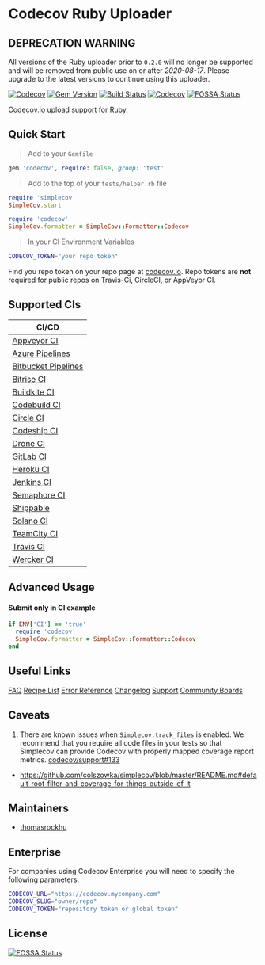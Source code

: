 # Codecov Ruby Uploader

## DEPRECATION WARNING
All versions of the Ruby uploader prior to `0.2.0` will no longer be supported and will be removed from public use on or after *2020-08-17*.
Please upgrade to the latest versions to continue using this uploader.

[![Codecov](https://codecov.io/github/codecov/codecov-ruby/coverage.svg?branch=master)](https://codecov.io/github/codecov/codecov-ruby?branch=master)
[![Gem Version](https://badge.fury.io/rb/codecov.svg)](https://badge.fury.io/rb/codecov.svg)
[![Build Status](https://secure.travis-ci.org/codecov/codecov-ruby.svg?branch=master)](http://travis-ci.org/codecov/codecov-ruby)
[![Codecov](https://circleci.com/gh/codecov/codecov-ruby.svg?style=svg)](https://circleci.com/gh/codecov/codecov-ruby)
[![FOSSA Status](https://app.fossa.com/api/projects/git%2Bgithub.com%2Fcodecov%2Fcodecov-ruby.svg?type=shield)](https://app.fossa.com/projects/git%2Bgithub.com%2Fcodecov%2Fcodecov-ruby?ref=badge_shield)


[Codecov.io](https://codecov.io/) upload support for Ruby.

## Quick Start

> Add to your `Gemfile`

```ruby
gem 'codecov', require: false, group: 'test'
```

> Add to the top of your `tests/helper.rb` file

```ruby
require 'simplecov'
SimpleCov.start

require 'codecov'
SimpleCov.formatter = SimpleCov::Formatter::Codecov
```

> In your CI Environment Variables
```sh
CODECOV_TOKEN="your repo token"
```
Find you repo token on your repo page at [codecov.io](https://codecov.io). Repo tokens are **not** required for public repos on Travis-Ci, CircleCI, or AppVeyor CI.

## Supported CIs
| CI/CD |
| ----- |
| [Appveyor CI](https://www.appveyor.com/) |
| [Azure Pipelines](https://azure.microsoft.com/en-us/services/devops/pipelines/) |
| [Bitbucket Pipelines](https://bitbucket.org/product/features/pipelines) |
| [Bitrise CI](https://www.bitrise.io/) |
| [Buildkite CI](https://buildkite.com/) |
| [Codebuild CI](https://aws.amazon.com/codebuild/) |
| [Circle CI](https://circleci.com/) |
| [Codeship CI](https://codeship.com/) |
| [Drone CI](https://drone.io/) |
| [GitLab CI](https://docs.gitlab.com/ee/ci/) |
| [Heroku CI](https://www.heroku.com/continuous-integration) |
| [Jenkins CI](https://www.jenkins.io/) |
| [Semaphore CI](https://semaphoreci.com/) |
| [Shippable](https://www.shippable.com/) |
| [Solano CI](https://xebialabs.com/technology/solano-ci/) |
| [TeamCity CI](https://www.jetbrains.com/teamcity/) |
| [Travis CI](https://travis-ci.org/) |
| [Wercker CI](https://devcenter.wercker.com/) |

## Advanced Usage

#### Submit only in CI example

```ruby
if ENV['CI'] == 'true'
  require 'codecov'
  SimpleCov.formatter = SimpleCov::Formatter::Codecov
end
```

## Useful Links

[FAQ](https://docs.codecov.io/docs/frequently-asked-questions)
[Recipe List](https://docs.codecov.io/docs/common-recipe-list)
[Error Reference](https://docs.codecov.io/docs/error-reference)
[Changelog](./CHANGELOG.md)
[Support](https://codecov.io/support)
[Community Boards](https://community.codecov.io)

## Caveats

1. There are known issues when `Simplecov.track_files` is enabled. We recommend that you require all code files in your tests so that Simplecov can provide Codecov with properly mapped coverage report metrics. [codecov/support#133]( https://github.com/codecov/support/issues/133)
  - https://github.com/colszowka/simplecov/blob/master/README.md#default-root-filter-and-coverage-for-things-outside-of-it

## Maintainers

- [thomasrockhu](https://github.com/thomasrockhu)

## Enterprise

For companies using Codecov Enterprise you will need to specify the following parameters.
```sh
CODECOV_URL="https://codecov.mycompany.com"
CODECOV_SLUG="owner/repo"
CODECOV_TOKEN="repository token or global token"
```


## License
[![FOSSA Status](https://app.fossa.com/api/projects/git%2Bgithub.com%2Fcodecov%2Fcodecov-ruby.svg?type=large)](https://app.fossa.com/projects/git%2Bgithub.com%2Fcodecov%2Fcodecov-ruby?ref=badge_large)
